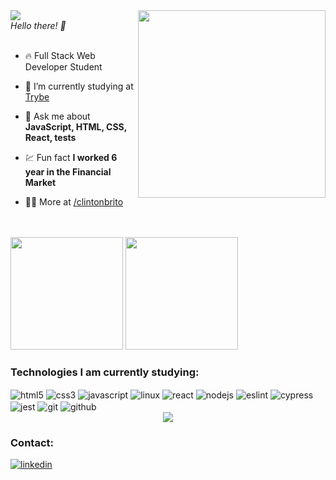 
<img align="right" width="300rem" src="https://raw.githubusercontent.com/gist/clintonbrito/fa0e426dcc36f490cdca46460220ba6b/raw/14da0042ce5470fa181216e5248af933376bacc7/githubcard.svg">

<div>
<img src="https://user-images.githubusercontent.com/105871036/229656979-a98da0e7-f07a-4f4f-b06b-9c023b066859.gif"><br>
<i>Hello there! 👋</i>
</div>

<br/>

- 🔥 Full Stack Web Developer Student

- 🔭 I’m currently studying at [Trybe](https://github.com/Tryber)

- 💬 Ask me about **JavaScript, HTML, CSS, React, tests**

- 💹 Fun fact **I worked 6 year in the Financial Market**

- 👨‍💻 More at [/clintonbrito](https://github.com/clintonbrito)
<br><br><br>

<div style="display: inline_block">
    <img height="180em" src="https://github-readme-stats.vercel.app/api?username=clintonbrito&show_icons=true&theme=dracula">
    <img height="180em" src="https://github-readme-stats.vercel.app/api/top-langs/?username=clintonbrito&layout=compact">
</div>

### Technologies I am currently studying:
<div style="display: inline_block">
    <img align="center" alt="html5" src="https://img.shields.io/badge/html5-%23E34F26.svg?style=for-the-badge&logo=html5&logoColor=white" />
    <img align="center" alt="css3" src="https://img.shields.io/badge/css3-%231572B6.svg?style=for-the-badge&logo=css3&logoColor=white" />
    <img align="center" alt="javascript" src="https://img.shields.io/badge/javascript-%23323330.svg?style=for-the-badge&logo=javascript&logoColor=%23F7DF1E" />
    <img align="center" alt="linux" src="https://img.shields.io/badge/Linux-FCC624?style=for-the-badge&logo=linux&logoColor=black" />
    <img align="center" alt="react" src="https://img.shields.io/badge/react-%2320232a.svg?style=for-the-badge&logo=react&logoColor=%2361DAFB" />
    <img align="center" alt="nodejs" src="https://img.shields.io/badge/node.js-6DA55F?style=for-the-badge&logo=node.js&logoColor=white" />
    <img align="center" alt="eslint" src="https://img.shields.io/badge/ESLint-4B3263?style=for-the-badge&logo=eslint&logoColor=white" />
    <img align="center" alt="cypress" src="https://img.shields.io/badge/-cypress-%23E5E5E5?style=for-the-badge&logo=cypress&logoColor=058a5e" />
    <img align="center" alt="jest" src="https://img.shields.io/badge/-jest-%23C21325?style=for-the-badge&logo=jest&logoColor=white" />
    <img align="center" alt="git" src="https://img.shields.io/badge/git-%23F05033.svg?style=for-the-badge&logo=git&logoColor=white" />
    <img align="center" alt="github" src="https://img.shields.io/badge/github-%23121011.svg?style=for-the-badge&logo=github&logoColor=white" />
</div>

<div align="center">
    <img src="https://user-images.githubusercontent.com/105871036/229659538-87ab2ec3-c584-4781-8d97-97bfd143f654.gif">
</div>

### Contact:
<a href="https://linkedin.com/in/clintonbrito" target="_blank">
  <img align="center" src="https://img.shields.io/badge/-clintonbrito-05122A?style=flat&logo=linkedin" alt="linkedin"/>
</a>
